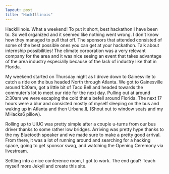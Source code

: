 ```yaml
---
layout: post
title: "HackIllinois"
---
```


HackIllinois. What a weekend! To put it short, best hackathon I have been to. So well organized and it seemed like nothing went wrong. I don't know how they managed to pull that off. The sponsors that attended consisted of some of the best possible ones you can get at your hackathon. Talk about internship possibilities! The climate corporation was a very relevant company for the area and it was nice seeing an event that takes advantage of the area industry especially because of the lack of industry like that in Florida.

My weekend started on Thursday night as I drove down to Gainesville to catch a ride on the bus headed North through Atlanta. We got to Gainesville around 1:30am, got a little bit of Taco Bell and headed towards the commuter's lot to meet our ride for the next day. Pulling out at around 2:30am we were escaping the cold that a befell around Florida. The next 17 hours were a blur and consisted mostly of myself sleeping on the bus and waking up in Atlanta and then Urbana,IL (Shout out to window seats and my MHacks6 pillow).

Rolling up to UIUC was pretty simple after a couple u-turns from our bus driver thanks to some rather low bridges. Arriving was pretty hype thanks to the my Bluetooth speaker and we made sure to make a pretty good arrival. From there, it was a lot of running around and searching for a hacking space, going to get sponsor swag, and watching the Opening Ceremony via livestream.

Settling into a nice conference room, I got to work. The end goal? Teach myself more Jekyll and create this site. 
